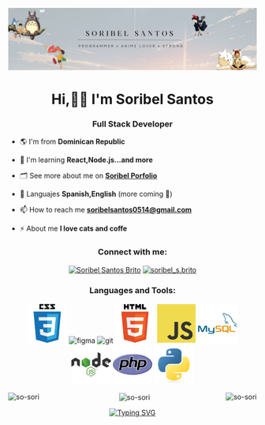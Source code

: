 <img src="https://github.com/So-Sori/So-Sori/blob/main/Soribel%20Santos%202024.png"></img>
<h1 align="center">Hi,👋🏽 I'm Soribel Santos</h1>
<h3 align="center">Full Stack Developer</h3>

- 🌎 I'm from **Dominican Republic**

- 🌱 I'm learning **React,Node.js...and more**

- 🗂️ See more about me on **<a href="https://proyecto-porfolio.vercel.app" target="blank">Soribel Porfolio</a>**

- 💬 Languajes **Spanish,English** (more coming 🌸)

- 📫 How to reach me **soribelsantos0514@gmail.com**

- ⚡ About me **I love cats and coffe**

<h3 align="center">Connect with me:</h3>
<p align="center">
<a href="https://www.linkedin.com/in/soribelsb/" target="blank">
  <img align="center" src="https://raw.githubusercontent.com/rahuldkjain/github-profile-readme-generator/master/src/images/icons/Social/linked-in-alt.svg" alt="Soribel Santos Brito" height="45" width="45"/></a>
  
<a href="https://instagram.com/soribel_s.brito" target="blank">
  <img align="center" src="https://raw.githubusercontent.com/rahuldkjain/github-profile-readme-generator/master/src/images/icons/Social/instagram.svg" alt="soribel_s.brito" height="45" width="45"/></a>

<h3 align="center">Languages and Tools:</h3>
<p align="center">
  <img src="https://raw.githubusercontent.com/devicons/devicon/master/icons/css3/css3-original-wordmark.svg" alt="css3" width="80" height="80"/>
  <img src="https://www.vectorlogo.zone/logos/figma/figma-icon.svg" alt="figma" width="80" height="80"/>
  <img src="https://www.vectorlogo.zone/logos/git-scm/git-scm-icon.svg" alt="git" width="80" height="80"/>
  <img src="https://raw.githubusercontent.com/devicons/devicon/master/icons/html5/html5-original-wordmark.svg" alt="html5" width="80" height="80"/>
  <img src="https://raw.githubusercontent.com/devicons/devicon/master/icons/javascript/javascript-original.svg" alt="javascript" width="80" height="80"/>
  <img src="https://raw.githubusercontent.com/devicons/devicon/master/icons/mysql/mysql-original-wordmark.svg" alt="mysql" width="80" height="80"/>
  <img src="https://raw.githubusercontent.com/devicons/devicon/master/icons/nodejs/nodejs-original-wordmark.svg" alt="nodejs" width="80" height="80"/>
  <img src="https://raw.githubusercontent.com/devicons/devicon/master/icons/php/php-original.svg" alt="php" width="80" height="80"/>
  <img src="https://raw.githubusercontent.com/devicons/devicon/master/icons/python/python-original.svg" alt="python" width="80" height="80"/>
</p>


<p align="center">
  &nbsp;<img align="left" src="https://github-readme-stats.vercel.app/api?username=so-sori&show_icons=true&locale=en&theme=dark" alt="so-sori" />
  <img align="right" src="https://github-readme-streak-stats.herokuapp.com/?user=so-sori&theme=radical" alt="so-sori" />
  <img align="center" src="https://github-readme-stats.vercel.app/api/top-langs?username=so-sori&show_icons=true&locale=en&layout=compact&theme=dark" alt="so-sori" />
</p>

<p align="center">
<a href="https://git.io/typing-svg"><img src="https://readme-typing-svg.demolab.com?font=Fira+Code&weight=500&size=27&duration=5008&pause=1000&color=0C88F7&center=true&multiline=true&width=595&height=80&lines=FullStack+Developer+in+process...%F0%9F%91%A9%E2%80%8D%F0%9F%92%BB;%C2%A9+Soribel+S.B" alt="Typing SVG" /></a>
</p>
